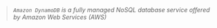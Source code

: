 > _`Amazon DynamoDB` is a fully managed NoSQL database service offered by Amazon Web Services (AWS)_
